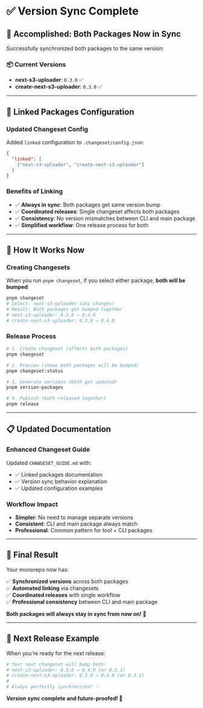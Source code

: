 # ✅ Version Sync Complete

## 🎯 **Accomplished: Both Packages Now in Sync**

Successfully synchronized both packages to the same version:

### **📦 Current Versions**

- **next-s3-uploader**: `0.3.0` ✅
- **create-next-s3-uploader**: `0.3.0` ✅

---

## 🔗 **Linked Packages Configuration**

### **Updated Changeset Config**

Added `linked` configuration to `.changeset/config.json`:

```json
{
  "linked": [
    ["next-s3-uploader", "create-next-s3-uploader"]
  ]
}
```

### **Benefits of Linking**

- ✅ **Always in sync**: Both packages get same version bump
- ✅ **Coordinated releases**: Single changeset affects both packages
- ✅ **Consistency**: No version mismatches between CLI and main package
- ✅ **Simplified workflow**: One release process for both

---

## 🚀 **How It Works Now**

### **Creating Changesets**

When you run `pnpm changeset`, if you select either package, **both will be bumped**:

```bash
pnpm changeset
# Select: next-s3-uploader (any changes)
# Result: Both packages get bumped together
# next-s3-uploader: 0.3.0 → 0.4.0
# create-next-s3-uploader: 0.3.0 → 0.4.0
```

### **Release Process**

```bash
# 1. Create changeset (affects both packages)
pnpm changeset

# 2. Preview (shows both packages will be bumped)
pnpm changeset:status

# 3. Generate versions (both get updated)
pnpm version-packages

# 4. Publish (both released together)
pnpm release
```

---

## 📋 **Updated Documentation**

### **Enhanced Changeset Guide**

Updated `CHANGESET_GUIDE.md` with:

- ✅ Linked packages documentation
- ✅ Version sync behavior explanation
- ✅ Updated configuration examples

### **Workflow Impact**

- **Simpler**: No need to manage separate versions
- **Consistent**: CLI and main package always match
- **Professional**: Common pattern for tool + CLI packages

---

## 🎉 **Final Result**

Your monorepo now has:

✅ **Synchronized versions** across both packages  
✅ **Automated linking** via changesets  
✅ **Coordinated releases** with single workflow  
✅ **Professional consistency** between CLI and main package  

**Both packages will always stay in sync from now on! 🚀**

---

## 🎯 **Next Release Example**

When you're ready for the next release:

```bash
# Your next changeset will bump both:
# next-s3-uploader: 0.3.0 → 0.4.0 (or 0.3.1)
# create-next-s3-uploader: 0.3.0 → 0.4.0 (or 0.3.1)
# 
# Always perfectly synchronized! ✨
```

**Version sync complete and future-proofed! 🎉**
